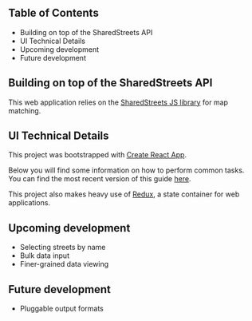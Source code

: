 ## Table of Contents
- Building on top of the SharedStreets API
- UI Technical Details
- Upcoming development
- Future development

## Building on top of the SharedStreets API

This web application relies on the [SharedStreets JS library](https://github.com/sharedstreets/sharedstreets-js) for map matching.

## UI Technical Details

This project was bootstrapped with [Create React App](https://github.com/facebookincubator/create-react-app).

Below you will find some information on how to perform common tasks.<br>
You can find the most recent version of this guide [here](https://github.com/facebookincubator/create-react-app/blob/master/packages/react-scripts/template/README.md).

This project also makes heavy use of [Redux](https://redux.js.org), a state container for web applications.

## Upcoming development

- Selecting streets by name
- Bulk data input
- Finer-grained data viewing

## Future development
- Pluggable output formats
